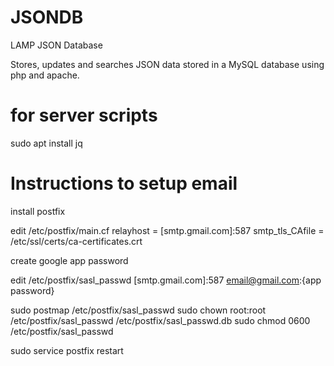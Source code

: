 # JSONDB
LAMP JSON Database

Stores, updates and searches JSON data
stored in a MySQL database using
php and apache.

# for server scripts
sudo apt install jq

# Instructions to setup email

install postfix

edit /etc/postfix/main.cf
   relayhost = [smtp.gmail.com]:587
   smtp_tls_CAfile = /etc/ssl/certs/ca-certificates.crt 
   
create google app password

edit /etc/postfix/sasl_passwd
   [smtp.gmail.com]:587 email@gmail.com:{app password}
   
sudo postmap /etc/postfix/sasl_passwd
sudo chown root:root /etc/postfix/sasl_passwd /etc/postfix/sasl_passwd.db
sudo chmod 0600 /etc/postfix/sasl_passwd
 
sudo service postfix restart
